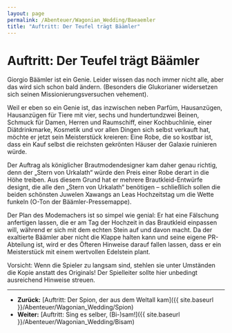 ```yaml
---
layout: page
permalink: /Abenteuer/Wagonian_Wedding/Baeaemler
title: "Auftritt: Der Teufel trägt Bäämler"
---
```


# Auftritt: Der Teufel trägt Bäämler

Giorgio Bäämler ist ein Genie. Leider wissen das noch immer nicht alle, aber das wird sich schon bald ändern. (Besonders die Glukorianer widersetzen sich seinen Missionierungsversuchen vehement).

Weil er eben so ein Genie ist, das inzwischen neben Parfüm, Hausanzügen, Hausanzügen für Tiere mit vier, sechs und hundertundzwei Beinen, Schmuck für Damen, Herren und Raumschiff, einer Kochbuchlinie, einer Diätdrinkmarke, Kosmetik und vor allen Dingen sich selbst verkauft hat, möchte er jetzt sein Meisterstück kreieren: Eine Robe, die so kostbar ist, dass ein Kauf selbst die reichsten gekrönten Häuser der Galaxie ruinieren würde.

Der Auftrag als königlicher Brautmodendesigner kam daher genau richtig, denn der „Stern von Urkalath“ würde den Preis einer Robe derart in die Höhe treiben. Aus diesem Grund hat er mehrere Brautkleid-Entwürfe designt, die alle den „Stern von Urkalath“ benötigen – schließlich sollen die beiden schönsten Juwelen Xawangs an Leas Hochzeitstag um die Wette funkeln (O-Ton der Bäämler-Pressemappe).

Der Plan des Modemachers ist so simpel wie genial: Er hat eine Fälschung anfertigen lassen, die er am Tag der Hochzeit in das Brautkleid einpassen will, während er sich mit dem echten Stein auf und davon macht. Da der exaltierte Bäämler aber nicht die Klappe halten kann und seine eigene PR-Abteilung ist, wird er des Öfteren Hinweise darauf fallen lassen, dass er ein Meisterstück mit einem wertvollen Edelstein plant.

Vorsicht: Wenn die Spieler zu langsam sind, stehlen sie unter Umständen die Kopie anstatt des Originals! Der Spielleiter sollte hier unbedingt ausreichend Hinweise streuen.

***

- **Zurück:** [Auftritt: Der Spion, der aus dem Weltall kam]({{ site.baseurl }}/Abenteuer/Wagonian_Wedding/Spion)
- **Weiter:** [Auftritt: Sing es selber, (Bi-)sam!]({{ site.baseurl }}/Abenteuer/Wagonian_Wedding/Bisam)
